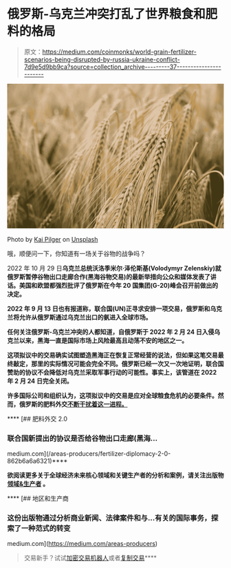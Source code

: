 # 俄罗斯-乌克兰冲突打乱了世界粮食和肥料的格局

> 原文：<https://medium.com/coinmonks/world-grain-fertilizer-scenarios-being-disrupted-by-russia-ukraine-conflict-7d9e5d9bb9ca?source=collection_archive---------37----------------------->

![](img/1960661a4d53d1636650c0040310124a.png)

Photo by [Kai Pilger](https://unsplash.com/@kaip?utm_source=medium&utm_medium=referral) on [Unsplash](https://unsplash.com?utm_source=medium&utm_medium=referral)

哦，顺便问一下，你知道有一场关于谷物的战争吗？

2022 年 10 月 29 日[](https://www.reuters.com/world/europe/ukraine-says-russia-grain-move-requires-strong-international-response-2022-10-29/)**乌克兰总统沃洛季米尔·泽伦斯基(Volodymyr Zelenskiy)就俄罗斯暂停谷物出口走廊合作(黑海谷物交易)的最新举措向公众和媒体发表了讲话。美国和欧盟都强烈批评了俄罗斯在今年 20 国集团(G-20)峰会召开前做出的决定。**

**2022 年 9 月 13 日[](https://english.alarabiya.net/News/world/2022/09/13/UN-proposed-ammonia-deal-for-Ukraine-would-stabilize-grain-deal-Diplomat)****也有报道称，联合国(UN)正寻求安排一项交易，俄罗斯和乌克兰将允许从俄罗斯通过乌克兰出口的氨进入全球市场。******

******任何关注俄罗斯-乌克兰冲突的人都知道，自俄罗斯于 2022 年 2 月 24 日入侵乌克兰以来，黑海一直是国际市场上风险最高且动荡不安的地区之一。******

******这项拟议中的交易确实试图塑造黑海正在恢复正常经营的说法，但如果这笔交易最终敲定，那里的实际情况可能会完全不同。俄罗斯已经一次又一次地证明，联合国赞助的协议不会降低对乌克兰采取军事行动的可能性。事实上，该管道在 2022 年 2 月 24 日完全关闭。******

******许多国际公司和组织认为，这项拟议中的交易是应对全球粮食危机的必要条件。然而，俄罗斯的肥料外交[**不断干扰着这一进程。**](/areas-producers/fertilizer-diplomacy-2-0-862b6a6a6321)******

****[](/areas-producers/fertilizer-diplomacy-2-0-862b6a6a6321) [## 肥料外交 2.0

### 联合国新提出的协议是否给谷物出口走廊(黑海…

medium.com](/areas-producers/fertilizer-diplomacy-2-0-862b6a6a6321)**** 

****欲阅读更多关于全球经济未来核心领域和关键生产者的分析和案例，请关注出版物 [**领域&生产者**](https://medium.com/areas-producers) 。****

****[](https://medium.com/areas-producers) [## 地区和生产商

### 这份出版物通过分析商业新闻、法律案件和与…有关的国际事务，探索了一种范式的转变

medium.com](https://medium.com/areas-producers) 

> 交易新手？试试[加密交易机器人](/coinmonks/crypto-trading-bot-c2ffce8acb2a)或者[复制交易](/coinmonks/top-10-crypto-copy-trading-platforms-for-beginners-d0c37c7d698c)****